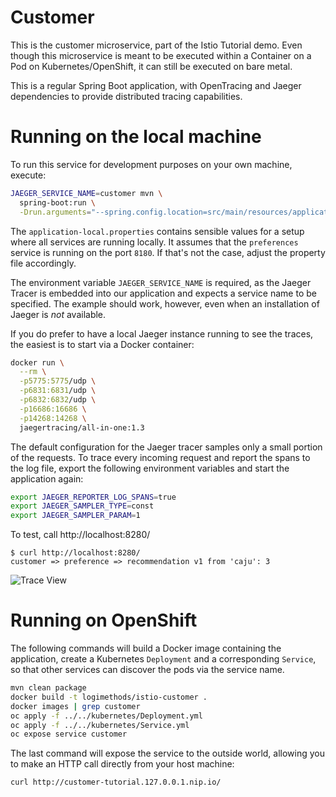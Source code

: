 Customer
========

This is the customer microservice, part of the Istio Tutorial demo. Even though this microservice is meant to be executed within a Container on a Pod on Kubernetes/OpenShift, it can still be executed on bare metal.

This is a regular Spring Boot application, with OpenTracing and Jaeger dependencies to provide distributed tracing capabilities.

Running on the local machine
============================

To run this service for development purposes on your own machine, execute:

```bash
JAEGER_SERVICE_NAME=customer mvn \
  spring-boot:run \
  -Drun.arguments="--spring.config.location=src/main/resources/application-local.properties"
```

The `application-local.properties` contains sensible values for a setup where all services are running locally. It assumes that the `preferences` service is running on the port `8180`. If that's not the case, adjust the property file accordingly.

The environment variable `JAEGER_SERVICE_NAME` is required, as the Jaeger Tracer is embedded into our application and expects a service name to be specified. The example should work, however, even when an installation of Jaeger is *not* available.

If you do prefer to have a local Jaeger instance running to see the traces, the easiest is to start via a Docker
container:

```bash
docker run \
  --rm \
  -p5775:5775/udp \
  -p6831:6831/udp \
  -p6832:6832/udp \
  -p16686:16686 \
  -p14268:14268 \
  jaegertracing/all-in-one:1.3
```

The default configuration for the Jaeger tracer samples only a small portion of the requests. To trace every incoming request and report the spans to the log file, export the following environment variables and start the application again:

```bash
export JAEGER_REPORTER_LOG_SPANS=true
export JAEGER_SAMPLER_TYPE=const
export JAEGER_SAMPLER_PARAM=1
```

To test, call http://localhost:8280/

```
$ curl http://localhost:8280/
customer => preference => recommendation v1 from 'caju': 3
```

![Trace View](trace.png)

Running on OpenShift
====================

The following commands will build a Docker image containing the application, create a Kubernetes `Deployment` and a corresponding `Service`, so that other services can discover the pods via the service name.

```bash
mvn clean package
docker build -t logimethods/istio-customer .
docker images | grep customer
oc apply -f ../../kubernetes/Deployment.yml
oc apply -f ../../kubernetes/Service.yml
oc expose service customer
```

The last command will expose the service to the outside world, allowing you to make an HTTP call directly from your host machine:

```
curl http://customer-tutorial.127.0.0.1.nip.io/
```
